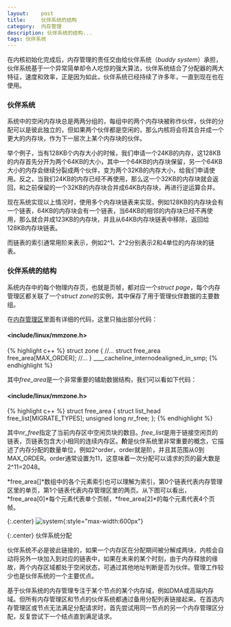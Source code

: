 ```yaml
---
layout:    post
title:     伙伴系统的结构
category:  内存管理
description: 伙伴系统的结构...
tags: 伙伴系统
---
```

在内核初始化完成后，内存管理的责任交由给伙伴系统（*buddy system*）承担，伙伴系统基于一个异常简单却令人吃惊的强大算法，伙伴系统结合了分配器的两大特征，速度和效率，正是因为如此，伙伴系统已经持续了许多年，一直到现在也在使用。

### 伙伴系统 ###

系统中的空闲内存块总是两两分组的，每组中的两个内存块被称作伙伴，伙伴的分配可以是彼此独立的，但如果两个伙伴都是空闲的，那么内核将会将其合并成一个更大的内存块，作为下一层次上某个内存块的伙伴。

举个例子，当有128KB个内存大小的时候，我们申请一个24KB的内存，这128KB的内存首先分开为两个64KB的大小，其中一个64KB的内存块保留，另一个64KB大小的内存会继续分裂成两个伙伴，变为两个32KB的内存大小，给我们申请使用。反之，当我们24KB的内存已经不再使用，那么这一个32KB的内存块就会返回，和之前保留的一个32KB的内存块合并成64KB内存块，再进行逆运算合并。

现在系统实现以上情况时，使用多个内存块链表来实现，例如128KB的内存块会有一个链表，64KB的内存块会有一个链表，当64KB的相邻的内存块已经不再使用，那么就合并成123KB的内存块，并且从64KB内存块链表中移除，返回给128KB内存块链表。

而链表的索引通常用阶来表示，例如2^1、2^2分别表示2和4单位的内存块的链表。

### 伙伴系统的结构 ###

系统内存中的每个物理内存页，也就是页帧，都对应一个*struct page*，每个内存管理区都关联了一个*struct zone*的实例，其中保存了用于管理伙伴数据的主要数组。

在[内存管理区](/blog/posts/pglist-data-and-zone/)里面有详细的代码，这里只抽出部分代码：

#### <include/linux/mmzone.h> ####

{% highlight c++ %}
struct zone {
    //...
    struct free_area    free_area[MAX_ORDER];
    //...
} ____cacheline_internodealigned_in_smp;
{% endhighlight %}

其中*free_area*是一个非常重要的辅助数据结构，我们可以看如下代码：

#### <include/linux/mmzone.h> ####

{% highlight c++ %}
struct free_area {
    struct list_head    free_list[MIGRATE_TYPES];
    unsigned long       nr_free;
};
{% endhighlight %}

其中*nr_free*指定了当前内存区中空闲页块的数目。*free_list*是用于链接空闲页的链表，页链表包含大小相同的连续内存区。**阶**是伙伴系统里非常重要的概念，它描述了内存分配的数量单位，例如2^order，order就是阶，并且其范围从0到MAX_ORDER。order通常设置为11，这意味着一次分配可以请求的页的最大数是2^11=2048。

*free_area[]*数组中的各个元素索引也可以理解为索引，第0个链表代表内存管理区里的单页，第1个链表代表内存管理区里的两页。从下图可以看出，*free_area[0]*每个元素代表单个页帧，*free_area[2]*的每个元素代表4个页帧。

{:.center}
![system](/blog/images/buddy-system.png){:style="max-width:600px"}

{:.center}
伙伴系统分配

伙伴系统不必是彼此链接的，如果一个内存区在分配期间被分解成两块，内核会自动将另外一块加入到对应的链表中，如果在未来的某个时刻，由于内存释放的缘故，两个内存区域都处于空闲状态，可通过其他地址判断是否为伙伴。管理工作较少也是伙伴系统的一个主要优点。

基于伙伴系统的内存管理专注于某个节点的某个内存域，例如DMA或高端内存域。但所有内存管理区和节点的伙伴系统都通过备用分配列表链接起来。在首选内存管理区或节点无法满足分配请求时，首先尝试用同一节点的另一个内存管理区分配，反复尝试下一个结点直到满足请求。
